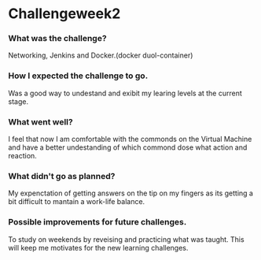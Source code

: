 # Challengeweek2


### What was the challenge?
Networking, Jenkins and Docker.(docker duol-container)

### How I expected the challenge to go.
Was a good way to undestand and exibit my learing levels at the current stage.

### What went well?
I feel that now I am comfortable with the commonds on the Virtual Machine and have a better undestanding of which commond dose what action and reaction.

### What didn't go as planned?
My expenctation of getting answers on the tip on my fingers as its getting a bit difficult to mantain a work-life balance.

### Possible improvements for future challenges.
To study on weekends by reveising and practicing what was taught. This will keep me motivates for the new learning challenges.

